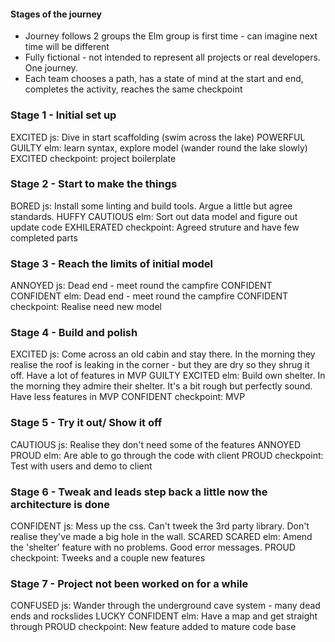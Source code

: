 #### Stages of the journey
- Journey follows 2 groups the Elm group is first time - can imagine next time will be different
- Fully fictional - not intended to represent all projects or real developers. One journey.
- Each team chooses a path, has a state of mind at the start and end, completes the activity, reaches the same checkpoint

### Stage 1 - Initial set up
EXCITED js: Dive in start scaffolding (swim across the lake) POWERFUL
GUILTY elm: learn syntax, explore model (wander round the lake slowly) EXCITED
checkpoint: project boilerplate

### Stage 2 - Start to make the things
BORED js: Install some linting and build tools. Argue a little but agree standards. HUFFY
CAUTIOUS elm: Sort out data model and figure out update code EXHILERATED
checkpoint: Agreed struture and have few completed parts

### Stage 3 - Reach the limits of initial model
ANNOYED js: Dead end - meet round the campfire CONFIDENT
CONFIDENT elm: Dead end - meet round the campfire CONFIDENT
checkpoint: Realise need new model

### Stage 4 - Build and polish
EXCITED js: Come across an old cabin and stay there. In the morning they realise the roof is leaking in the corner - but they are dry so they shrug it off. Have a lot of features in MVP GUILTY
EXCITED elm: Build own shelter.  In the morning they admire their shelter. It's a bit rough but perfectly sound. Have less features in MVP CONFIDENT
checkpoint: MVP

### Stage 5 - Try it out/ Show it off
CAUTIOUS js: Realise they don't need some of the features ANNOYED
PROUD elm: Are able to go through the code with client PROUD
checkpoint: Test with users and demo to client

### Stage 6 - Tweak and leads step back a little now the architecture is done
CONFIDENT js: Mess up the css. Can't tweek the 3rd party library. Don't realise they've made a big hole in the wall. SCARED
SCARED elm: Amend the 'shelter' feature with no problems. Good error messages. PROUD
checkpoint: Tweeks and a couple new features

### Stage 7 - Project not been worked on for a while
CONFUSED js: Wander through the underground cave system - many dead ends and rockslides LUCKY
CONFIDENT elm: Have a map and get straight through PROUD
checkpoint: New feature added to mature code base
